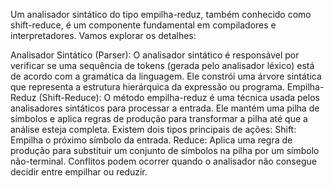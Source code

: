 Um analisador sintático do tipo empilha-reduz, também conhecido como shift-reduce, é um componente fundamental em compiladores e interpretadores. Vamos explorar os detalhes:

Analisador Sintático (Parser):
  O analisador sintático é responsável por verificar se uma sequência de tokens (gerada pelo analisador léxico) está de acordo com a gramática da linguagem.
  Ele constrói uma árvore sintática que representa a estrutura hierárquica da expressão ou programa.
Empilha-Reduz (Shift-Reduce):
  O método empilha-reduz é uma técnica usada pelos analisadores sintáticos para processar a entrada.
  Ele mantém uma pilha de símbolos e aplica regras de produção para transformar a pilha até que a análise esteja completa.
  Existem dois tipos principais de ações:
    Shift: Empilha o próximo símbolo da entrada.
    Reduce: Aplica uma regra de produção para substituir um conjunto de símbolos na pilha por um símbolo não-terminal.
Conflitos podem ocorrer quando o analisador não consegue decidir entre empilhar ou reduzir.
